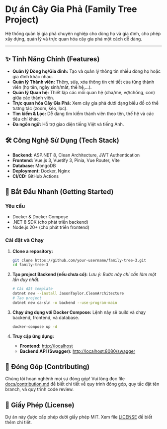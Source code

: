 # Dự án Cây Gia Phả (Family Tree Project)

Hệ thống quản lý gia phả chuyên nghiệp cho dòng họ và gia đình, cho phép xây dựng, quản lý và trực quan hóa cây gia phả một cách dễ dàng.

---

## ✨ Tính Năng Chính (Features)

- **Quản lý Dòng họ/Gia đình:** Tạo và quản lý thông tin nhiều dòng họ hoặc gia đình khác nhau.
- **Quản lý Thành viên:** Thêm, sửa, xóa thông tin chi tiết của từng thành viên (họ tên, ngày sinh/mất, thế hệ,...).
- **Quản lý Quan hệ:** Thiết lập các mối quan hệ (cha/mẹ, vợ/chồng, con) giữa các thành viên.
- **Trực quan hóa Cây Gia Phả:** Xem cây gia phả dưới dạng biểu đồ có thể tương tác (zoom, kéo, lọc).
- **Tìm kiếm & Lọc:** Dễ dàng tìm kiếm thành viên theo tên, thế hệ và các tiêu chí khác.
- **Đa ngôn ngữ:** Hỗ trợ giao diện tiếng Việt và tiếng Anh.

## 🛠️ Công Nghệ Sử Dụng (Tech Stack)

- **Backend:** ASP.NET 8, Clean Architecture, JWT Authentication
- **Frontend:** Vue.js 3, Vuetify 3, Pinia, Vue Router, Vite
- **Database:** MongoDB
- **Deployment:** Docker, Nginx
- **CI/CD:** GitHub Actions

## 🚀 Bắt Đầu Nhanh (Getting Started)

### Yêu cầu

- Docker & Docker Compose
- .NET 8 SDK (cho phát triển backend)
- Node.js 20+ (cho phát triển frontend)

### Cài đặt và Chạy

1. **Clone a repository:**
   ```bash
   git clone https://github.com/your-username/family-tree-3.git
   cd family-tree-3
   ```

2. **Tạo project Backend (nếu chưa có):**
   *Lưu ý: Bước này chỉ cần làm một lần duy nhất.*
   ```bash
   # Cài đặt template
   dotnet new --install JasonTaylor.CleanArchitecture
   # Tạo project
   dotnet new ca-sln -o backend --use-program-main
   ```

3. **Chạy ứng dụng với Docker Compose:**
   Lệnh này sẽ build và chạy backend, frontend, và database.
   ```bash
   docker-compose up -d
   ```

4. **Truy cập ứng dụng:**
   - **Frontend:** [http://localhost](http://localhost)
   - **Backend API (Swagger):** [http://localhost:8080/swagger](http://localhost:8080/swagger)

## 🤝 Đóng Góp (Contributing)

Chúng tôi hoan nghênh mọi sự đóng góp! Vui lòng đọc file [docs/contribution.md](./docs/contribution.md) để biết chi tiết về quy trình đóng góp, quy tắc đặt tên branch, và quy trình code review.

## 📄 Giấy Phép (License)

Dự án này được cấp phép dưới giấy phép MIT. Xem file [LICENSE](./LICENSE) để biết thêm chi tiết.